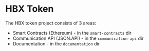 # HBX Token

The HBX token project consists of 3 areas:

* Smart Contracts (Ethereum) - in the `smart-contracts` dir
* Communication API (JSON.API) - in the `communication-api` dir
* Documentation - in the `documentation` dir


